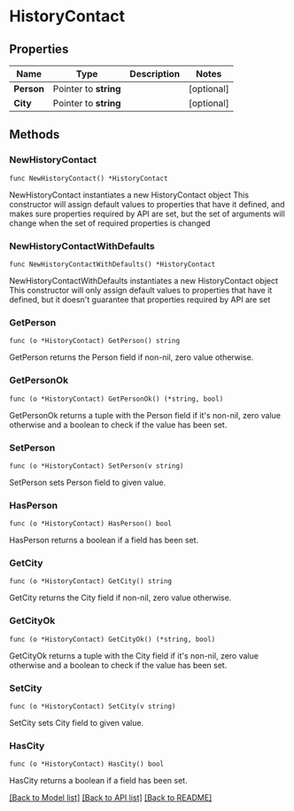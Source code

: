 # HistoryContact

## Properties

Name | Type | Description | Notes
------------ | ------------- | ------------- | -------------
**Person** | Pointer to **string** |  | [optional] 
**City** | Pointer to **string** |  | [optional] 

## Methods

### NewHistoryContact

`func NewHistoryContact() *HistoryContact`

NewHistoryContact instantiates a new HistoryContact object
This constructor will assign default values to properties that have it defined,
and makes sure properties required by API are set, but the set of arguments
will change when the set of required properties is changed

### NewHistoryContactWithDefaults

`func NewHistoryContactWithDefaults() *HistoryContact`

NewHistoryContactWithDefaults instantiates a new HistoryContact object
This constructor will only assign default values to properties that have it defined,
but it doesn't guarantee that properties required by API are set

### GetPerson

`func (o *HistoryContact) GetPerson() string`

GetPerson returns the Person field if non-nil, zero value otherwise.

### GetPersonOk

`func (o *HistoryContact) GetPersonOk() (*string, bool)`

GetPersonOk returns a tuple with the Person field if it's non-nil, zero value otherwise
and a boolean to check if the value has been set.

### SetPerson

`func (o *HistoryContact) SetPerson(v string)`

SetPerson sets Person field to given value.

### HasPerson

`func (o *HistoryContact) HasPerson() bool`

HasPerson returns a boolean if a field has been set.

### GetCity

`func (o *HistoryContact) GetCity() string`

GetCity returns the City field if non-nil, zero value otherwise.

### GetCityOk

`func (o *HistoryContact) GetCityOk() (*string, bool)`

GetCityOk returns a tuple with the City field if it's non-nil, zero value otherwise
and a boolean to check if the value has been set.

### SetCity

`func (o *HistoryContact) SetCity(v string)`

SetCity sets City field to given value.

### HasCity

`func (o *HistoryContact) HasCity() bool`

HasCity returns a boolean if a field has been set.


[[Back to Model list]](../README.md#documentation-for-models) [[Back to API list]](../README.md#documentation-for-api-endpoints) [[Back to README]](../README.md)


